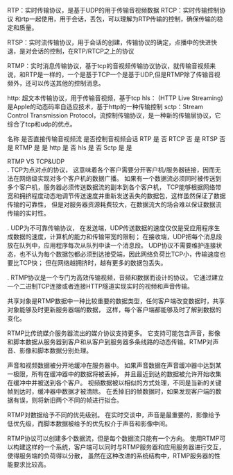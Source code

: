 RTP：实时传输协议，是基于UDP的用于传输音视频数据
RTCP：实时传输控制协议 和rtp一起使用，用于会话，丢包，可以理解为RTP传输的控制，确保传输的稳定和质量。

RTSP：实时流传输协议，用于会话的创建，传输协议的确定，点播中的快进快退，是对会话的控制，在RTP/RTCP之上的协议

RTMP：实时消息传输协议，基于tcp的音视频传输协议协议，就传输音视频来说，和RTP是一样的，一个是基于TCP一个是基于UDP,但是RTMP除了传输音视频外，还可以传送其他的控制消息。

http: 超文本传输协议，用于传输音视频，基于tcp
hls： (HTTP Live Streaming)是Apple的动态码率自适应技术，基于http的一种传输控制
sctp：Stream Control Transmission Protocol，流控制传输协议，是一种新的传输层协议，它综合了tcp和udp的优点。

名称	是否直接传输音视频流	是否控制音视频会话
RTP	是	否
RTCP	否	是
RTSP	否	是
RTMP	是	是
http	是	否
hls	是	否
Sctp	是	是
 


RTMP VS TCP&UDP  
 . TCP为点对点的协议，
   这意味着各个客户需要分开客户机/服务器链接，因而无法在网络级实现对多个客户机的数据广播。
   如果有一个数据流必须同时被传送到多个客户机，服务器必须传送数据流的副本到各个客户机，
   TCP能够根据网络带宽和拥挤程度动态地调节传送速度并重新发送丢失的数据包，这样虽然保证了数据传输的可靠性，
   但是对服务器资源耗费较大，在数据流大的场合难以保证数据流传输的实时性。

 . UDP为不可靠传输协议，
   在发送端，UDP传送数据的速度仅仅是受应用程序生成数据的速度，计算机的能力和传输带宽的限制；
   在接收端，UDP把每个消息段放在队列中，应用程序每次从队列中读一个消息段。
   UDP协议不需要维护连接状态，也不认为每个数据包都必须到达接受端，因此网络负荷比TCP小，传输速度也要比TCP快；
   但在网络越拥挤时，越有更多的数据包丢失。

 . RTMP协议是一个专门为高效传输视频，音频和数据而设计的协议。
   它通过建立一个二进制TCP连接或者连接HTTP隧道实现实时的视频和声音传输。

共享对象是RTMP数据中一种比较重要的数据类型，任何客户端改变数据时，共享对象能够及时更新服务器端的数据，
这样，每个客户端都能够及时了解到数据的变化。

RTMP比传统媒介服务器流出的媒介协议支持更多。
它支持可能包含声音，影像和脚本数据从服务器到客户和从客户到服务器多条线路的动态传输。RTMP对声音、影像和脚本数据分别处理。

声音和视频数据被分开地缓冲在服务器中。
如果声音数据在声音缓冲器中达到某一极限，所有在缓冲器中的数据将被丢掉，
并且最近到达的数据被允许开始收集在缓冲中并被送到各个客户。
视频数据被以相似的方式处理，不同是当新的关键帧到达时，缓冲器中数据才被清除。
在丢掉旧的帧数据时，如果发现客户端的数据有误，则将新旧两个不同的帧进行拟合。

RTMP对数据给予不同的优先级别。
在实时交谈中，声音是最重要的，影像给予低优先级，而脚本数据被给予的优先权介于声音和影像中间。

RTMP协议可以创建多个数据流，但是每个数据流只能有一个方向。
使用RTMP可以构建这样的一个系统，客户端可以同时与RTMP服务器和应用服务器进行交互，使得服务端的负荷得以分散，
虽然在这种改进的系统结构中，RTMP服务器的性能要求比较高。
